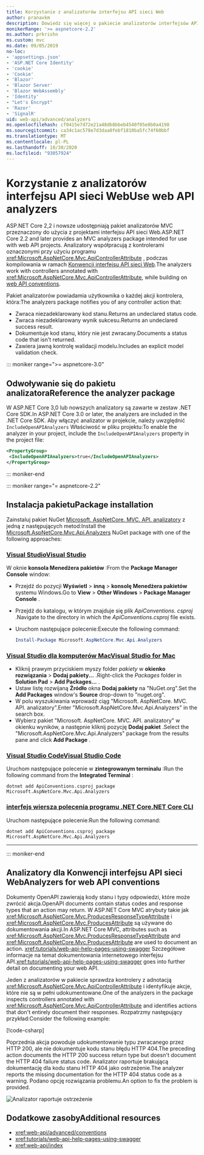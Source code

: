 ```yaml
---
title: Korzystanie z analizatorów interfejsu API sieci Web
author: pranavkm
description: Dowiedz się więcej o pakiecie analizatorów interfejsów API sieci Web ASP.NET Core MVC.
monikerRange: '>= aspnetcore-2.2'
ms.author: prkrishn
ms.custom: mvc
ms.date: 09/05/2019
no-loc:
- 'appsettings.json'
- 'ASP.NET Core Identity'
- 'cookie'
- 'Cookie'
- 'Blazor'
- 'Blazor Server'
- 'Blazor WebAssembly'
- 'Identity'
- "Let's Encrypt"
- 'Razor'
- 'SignalR'
uid: web-api/advanced/analyzers
ms.openlocfilehash: cf0415e7d72e21a48db8bbeb4540f05e0b0a4198
ms.sourcegitcommit: ca34c1ac578e7d3daa0febf1810ba5fc74f60bbf
ms.translationtype: MT
ms.contentlocale: pl-PL
ms.lasthandoff: 10/30/2020
ms.locfileid: "93057924"
---
```

# <a name="use-web-api-analyzers"></a><span data-ttu-id="2a75f-103">Korzystanie z analizatorów interfejsu API sieci Web</span><span class="sxs-lookup"><span data-stu-id="2a75f-103">Use web API analyzers</span></span>

<span data-ttu-id="2a75f-104">ASP.NET Core 2,2 i nowsze udostępniają pakiet analizatorów MVC przeznaczony do użycia z projektami interfejsu API sieci Web.</span><span class="sxs-lookup"><span data-stu-id="2a75f-104">ASP.NET Core 2.2 and later provides an MVC analyzers package intended for use with web API projects.</span></span> <span data-ttu-id="2a75f-105">Analizatory współpracują z kontrolerami oznaczonymi przy użyciu programu <xref:Microsoft.AspNetCore.Mvc.ApiControllerAttribute> , podczas kompilowania w ramach [Konwencji interfejsu API sieci Web](xref:web-api/advanced/conventions).</span><span class="sxs-lookup"><span data-stu-id="2a75f-105">The analyzers work with controllers annotated with <xref:Microsoft.AspNetCore.Mvc.ApiControllerAttribute>, while building on [web API conventions](xref:web-api/advanced/conventions).</span></span>

<span data-ttu-id="2a75f-106">Pakiet analizatorów powiadamia użytkownika o każdej akcji kontrolera, która:</span><span class="sxs-lookup"><span data-stu-id="2a75f-106">The analyzers package notifies you of any controller action that:</span></span>

* <span data-ttu-id="2a75f-107">Zwraca niezadeklarowany kod stanu.</span><span class="sxs-lookup"><span data-stu-id="2a75f-107">Returns an undeclared status code.</span></span>
* <span data-ttu-id="2a75f-108">Zwraca niezadeklarowany wynik sukcesu.</span><span class="sxs-lookup"><span data-stu-id="2a75f-108">Returns an undeclared success result.</span></span>
* <span data-ttu-id="2a75f-109">Dokumentuje kod stanu, który nie jest zwracany.</span><span class="sxs-lookup"><span data-stu-id="2a75f-109">Documents a status code that isn't returned.</span></span>
* <span data-ttu-id="2a75f-110">Zawiera jawną kontrolę walidacji modelu.</span><span class="sxs-lookup"><span data-stu-id="2a75f-110">Includes an explicit model validation check.</span></span>

::: moniker range=">= aspnetcore-3.0"

## <a name="reference-the-analyzer-package"></a><span data-ttu-id="2a75f-111">Odwoływanie się do pakietu analizatora</span><span class="sxs-lookup"><span data-stu-id="2a75f-111">Reference the analyzer package</span></span>

<span data-ttu-id="2a75f-112">W ASP.NET Core 3,0 lub nowszych analizatory są zawarte w zestaw .NET Core SDK.</span><span class="sxs-lookup"><span data-stu-id="2a75f-112">In ASP.NET Core 3.0 or later, the analyzers are included in the .NET Core SDK.</span></span> <span data-ttu-id="2a75f-113">Aby włączyć analizator w projekcie, należy uwzględnić `IncludeOpenAPIAnalyzers` Właściwość w pliku projektu:</span><span class="sxs-lookup"><span data-stu-id="2a75f-113">To enable the analyzer in your project, include the `IncludeOpenAPIAnalyzers` property in the project file:</span></span>

```xml
<PropertyGroup>
 <IncludeOpenAPIAnalyzers>true</IncludeOpenAPIAnalyzers>
</PropertyGroup>
```

::: moniker-end

::: moniker range="= aspnetcore-2.2"

## <a name="package-installation"></a><span data-ttu-id="2a75f-114">Instalacja pakietu</span><span class="sxs-lookup"><span data-stu-id="2a75f-114">Package installation</span></span>

<span data-ttu-id="2a75f-115">Zainstaluj pakiet NuGet [Microsoft. AspNetCore. MVC. API. analizatory](https://www.nuget.org/packages/Microsoft.AspNetCore.Mvc.Api.Analyzers) z jedną z następujących metod:</span><span class="sxs-lookup"><span data-stu-id="2a75f-115">Install the [Microsoft.AspNetCore.Mvc.Api.Analyzers](https://www.nuget.org/packages/Microsoft.AspNetCore.Mvc.Api.Analyzers) NuGet package with one of the following approaches:</span></span>

### <a name="visual-studio"></a>[<span data-ttu-id="2a75f-116">Visual Studio</span><span class="sxs-lookup"><span data-stu-id="2a75f-116">Visual Studio</span></span>](#tab/visual-studio)

<span data-ttu-id="2a75f-117">W oknie **konsola Menedżera pakietów** :</span><span class="sxs-lookup"><span data-stu-id="2a75f-117">From the **Package Manager Console** window:</span></span>
  * <span data-ttu-id="2a75f-118">Przejdź do pozycji **Wyświetl** > **inną** > **konsolę Menedżera pakietów** systemu Windows.</span><span class="sxs-lookup"><span data-stu-id="2a75f-118">Go to **View** > **Other Windows** > **Package Manager Console** .</span></span>
  * <span data-ttu-id="2a75f-119">Przejdź do katalogu, w którym znajduje się plik *ApiConventions. csproj* .</span><span class="sxs-lookup"><span data-stu-id="2a75f-119">Navigate to the directory in which the *ApiConventions.csproj* file exists.</span></span>
  * <span data-ttu-id="2a75f-120">Uruchom następujące polecenie:</span><span class="sxs-lookup"><span data-stu-id="2a75f-120">Execute the following command:</span></span>

    ```powershell
    Install-Package Microsoft.AspNetCore.Mvc.Api.Analyzers
    ```

### <a name="visual-studio-for-mac"></a>[<span data-ttu-id="2a75f-121">Visual Studio dla komputerów Mac</span><span class="sxs-lookup"><span data-stu-id="2a75f-121">Visual Studio for Mac</span></span>](#tab/visual-studio-mac)

* <span data-ttu-id="2a75f-122">Kliknij prawym przyciskiem myszy folder *pakiety* w **okienko rozwiązania** > **Dodaj pakiety...** .</span><span class="sxs-lookup"><span data-stu-id="2a75f-122">Right-click the *Packages* folder in **Solution Pad** > **Add Packages...** .</span></span>
* <span data-ttu-id="2a75f-123">Ustaw listę rozwijaną **Źródło** okna **Dodaj pakiety** na "NuGet.org".</span><span class="sxs-lookup"><span data-stu-id="2a75f-123">Set the **Add Packages** window's **Source** drop-down to "nuget.org".</span></span>
* <span data-ttu-id="2a75f-124">W polu wyszukiwania wprowadź ciąg "Microsoft. AspNetCore. MVC. API. analizatory".</span><span class="sxs-lookup"><span data-stu-id="2a75f-124">Enter "Microsoft.AspNetCore.Mvc.Api.Analyzers" in the search box.</span></span>
* <span data-ttu-id="2a75f-125">Wybierz pakiet "Microsoft. AspNetCore. MVC. API. analizatory" w okienku wyników, a następnie kliknij pozycję **Dodaj pakiet** .</span><span class="sxs-lookup"><span data-stu-id="2a75f-125">Select the "Microsoft.AspNetCore.Mvc.Api.Analyzers" package from the results pane and click **Add Package** .</span></span>

### <a name="visual-studio-code"></a>[<span data-ttu-id="2a75f-126">Visual Studio Code</span><span class="sxs-lookup"><span data-stu-id="2a75f-126">Visual Studio Code</span></span>](#tab/visual-studio-code)

<span data-ttu-id="2a75f-127">Uruchom następujące polecenie w **zintegrowanym terminalu** :</span><span class="sxs-lookup"><span data-stu-id="2a75f-127">Run the following command from the **Integrated Terminal** :</span></span>

```dotnetcli
dotnet add ApiConventions.csproj package Microsoft.AspNetCore.Mvc.Api.Analyzers
```

### <a name="net-core-cli"></a>[<span data-ttu-id="2a75f-128">interfejs wiersza polecenia programu .NET Core</span><span class="sxs-lookup"><span data-stu-id="2a75f-128">.NET Core CLI</span></span>](#tab/netcore-cli)

<span data-ttu-id="2a75f-129">Uruchom następujące polecenie:</span><span class="sxs-lookup"><span data-stu-id="2a75f-129">Run the following command:</span></span>

```dotnetcli
dotnet add ApiConventions.csproj package Microsoft.AspNetCore.Mvc.Api.Analyzers
```

---

::: moniker-end

## <a name="analyzers-for-web-api-conventions"></a><span data-ttu-id="2a75f-130">Analizatory dla Konwencji interfejsu API sieci Web</span><span class="sxs-lookup"><span data-stu-id="2a75f-130">Analyzers for web API conventions</span></span>

<span data-ttu-id="2a75f-131">Dokumenty OpenAPI zawierają kody stanu i typy odpowiedzi, które może zwrócić akcja.</span><span class="sxs-lookup"><span data-stu-id="2a75f-131">OpenAPI documents contain status codes and response types that an action may return.</span></span> <span data-ttu-id="2a75f-132">W ASP.NET Core MVC atrybuty takie jak <xref:Microsoft.AspNetCore.Mvc.ProducesResponseTypeAttribute> i <xref:Microsoft.AspNetCore.Mvc.ProducesAttribute> są używane do dokumentowania akcji.</span><span class="sxs-lookup"><span data-stu-id="2a75f-132">In ASP.NET Core MVC, attributes such as <xref:Microsoft.AspNetCore.Mvc.ProducesResponseTypeAttribute> and <xref:Microsoft.AspNetCore.Mvc.ProducesAttribute> are used to document an action.</span></span> <span data-ttu-id="2a75f-133"><xref:tutorials/web-api-help-pages-using-swagger> Szczegółowe informacje na temat dokumentowania internetowego interfejsu API.</span><span class="sxs-lookup"><span data-stu-id="2a75f-133"><xref:tutorials/web-api-help-pages-using-swagger> goes into further detail on documenting your web API.</span></span>

<span data-ttu-id="2a75f-134">Jeden z analizatorów w pakiecie sprawdza kontrolery z adnotacją <xref:Microsoft.AspNetCore.Mvc.ApiControllerAttribute> i identyfikuje akcje, które nie są w pełni udokumentowane.</span><span class="sxs-lookup"><span data-stu-id="2a75f-134">One of the analyzers in the package inspects controllers annotated with <xref:Microsoft.AspNetCore.Mvc.ApiControllerAttribute> and identifies actions that don't entirely document their responses.</span></span> <span data-ttu-id="2a75f-135">Rozpatrzmy następujący przykład:</span><span class="sxs-lookup"><span data-stu-id="2a75f-135">Consider the following example:</span></span>

[!code-csharp[](conventions/sample/Controllers/ContactsController.cs?name=missing404docs&highlight=10)]

<span data-ttu-id="2a75f-136">Poprzednia akcja powoduje udokumentowanie typu zwracanego przez HTTP 200, ale nie dokumentuje kodu stanu błędu HTTP 404.</span><span class="sxs-lookup"><span data-stu-id="2a75f-136">The preceding action documents the HTTP 200 success return type but doesn't document the HTTP 404 failure status code.</span></span> <span data-ttu-id="2a75f-137">Analizator raportuje brakującą dokumentację dla kodu stanu HTTP 404 jako ostrzeżenie.</span><span class="sxs-lookup"><span data-stu-id="2a75f-137">The analyzer reports the missing documentation for the HTTP 404 status code as a warning.</span></span> <span data-ttu-id="2a75f-138">Podano opcję rozwiązania problemu.</span><span class="sxs-lookup"><span data-stu-id="2a75f-138">An option to fix the problem is provided.</span></span>

![Analizator raportuje ostrzeżenie](conventions/_static/Analyzer.gif)

## <a name="additional-resources"></a><span data-ttu-id="2a75f-140">Dodatkowe zasoby</span><span class="sxs-lookup"><span data-stu-id="2a75f-140">Additional resources</span></span>

* <xref:web-api/advanced/conventions>
* <xref:tutorials/web-api-help-pages-using-swagger>
* <xref:web-api/index>

